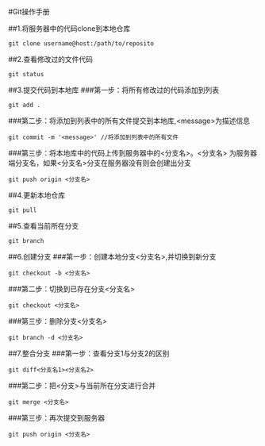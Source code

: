 #Git操作手册

##1.将服务器中的代码clone到本地仓库
```
git clone username@host:/path/to/reposito

```
##2.查看修改过的文件代码 
``` 
git status
```
##3.提交代码到本地库
###第一步：将所有修改过的代码添加到列表
```
git add . 
```
###第二步：将添加到列表中的所有文件提交到本地库,\<message>为描述信息
```
git commit -m '<message>' //将添加到列表中的所有文件
```
###第三步：将本地库中的代码上传到服务器中的<分支名>。<分支名> 为服务器端分支名，如果<分支名>分支在服务器没有则会创建出分支
```
git push origin <分支名>
```
##4.更新本地仓库
```
git pull
```
##5.查看当前所在分支
``` 
git branch
```
##6.创建分支
###第一步：创建本地分支<分支名>,并切换到新分支
```
git checkout -b <分支名>
```
###第二步：切换到已存在分支<分支名>
```
git checkout <分支名>
```
###第三步：删除分支<分支名>
```
git branch -d <分支名>
```
##7.整合分支
###第一步：查看分支1与分支2的区别
```
git diff<分支名1><分支名2>
```
###第二步：把<分支>与当前所在分支进行合并
```
git merge <分支名>
```
###第三步：再次提交到服务器
```
git push origin <分支名> 
```